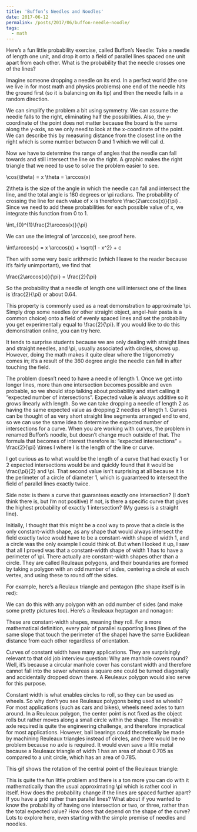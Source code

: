 ```yaml
---
title: 'Buffon’s Needles and Noodles'
date: 2017-06-12
permalink: /posts/2017/06/buffon-needle-noodle/
tags:
  - math
---
```



Here’s a fun little probability exercise, called Buffon’s Needle: Take a needle of length one unit, and drop it onto a field of parallel lines spaced one unit apart from each other. What is the probability that the needle crosses one of the lines?



Imagine someone dropping a needle on its end. In a perfect world (the one we live in for most math and physics problems) one end of the needle hits the ground first (so it is balancing on its tip) and then the needle falls in a random direction.

We can simplify the problem a bit using symmetry. We can assume the needle falls to the right, eliminating half the possibilities. Also, the y-coordinate of the point does not matter because the board is the same along the y-axis, so we only need to look at the x-coordinate of the point. We can describe this by measuring distance from the closest line on the right which is some number between 0 and 1 which we will call d.

Now we have to determine the range of angles that the needle can fall towards and still intersect the line on the right. A graphic makes the right triangle that we need to use to solve the problem easier to see.



\cos(\theta) = x
\theta = \arccos(x)

2\theta is the size of the angle in which the needle can fall and intersect the line, and the total angle is 180 degrees or \pi radians. The probability of crossing the line for each value of x is therefore \frac{2\arccos(x)}{\pi} . Since we need to add these probabilities for each possible value of x, we integrate this function from 0 to 1.

\int_{0}^{1}\frac{2\arccos(x)}{\pi}

We can use the integral of \arccos(x), see proof here.

\int\arccos(x) = x \arccos(x) + \sqrt{1 - x^2} + c

Then with some very basic arithmetic (which I leave to the reader because it’s fairly unimportant), we find that

\frac{2\arccos(x)}{\pi} = \frac{2}{\pi}

So the probability that a needle of length one will intersect one of the lines is \frac{2}{\pi} or about 0.64.

This property is commonly used as a neat demonstration to approximate \pi. Simply drop some needles (or other straight object, angel-hair pasta is a common choice) onto a field of evenly spaced lines and set the probability you get experimentally equal to \frac{2}{\pi}. If you would like to do this demonstration online, you can try here.

It tends to surprise students because we are only dealing with straight lines and straight needles, and \pi, usually associated with circles, shows up. However, doing the math makes it quite clear where the trigonometry comes in; it’s a result of the 360 degree angle the needle can fall in after touching the field.

The problem doesn’t need to have a needle of length 1. Once we get into longer lines, more than one intersection becomes possible and even probable, so we should stop talking about probability and start calling it “expected number of intersections”. Expected value is always additive so it grows linearly with length. So we can take dropping a needle of length 2 as having the same expected value as dropping 2 needles of length 1. Curves can be thought of as very short straight line segments arranged end to end, so we can use the same idea to determine the expected number of intersections for a curve. When you are working with curves, the problem in renamed Buffon’s noodle, but doesn’t change much outside of that.
The formula that becomes of interest therefore is: “expected intersections” =  \frac{2}{\pi} \times l where l is the length of the line or curve.

I got curious as to what would be the length of a curve that had exactly 1 or 2 expected intersections would be and quickly found that it would be \frac{\pi}{2} and \pi. That second value isn’t surprising at all because it is the perimeter of a circle of diameter 1, which is guaranteed to intersect the field of parallel lines exactly twice.



Side note: is there a curve that guarantees exactly one intersection? (I don’t think there is, but I’m not positive) If not, is there a specific curve that gives the highest probability of exactly 1 intersection? (My guess is a straight line).

Initially, I thought that this might be a cool way to prove that a circle is the only constant-width shape, as any shape that would always intersect the field exactly twice would have to be a constant-width shape of width 1, and a circle was the only example I could think of. But when I looked it up, I saw that all I proved was that a constant-width shape of width 1 has to have a perimeter of \pi. There actually are constant-width shapes other than a circle. They are called Reuleaux polygons, and their boundaries are formed by  taking a polygon with an odd number of sides, centering a circle at each vertex, and using these to round off the sides.

For example, here’s a Reulaux triangle and pentagon (the shape itself is in red):



We can do this with any polygon with an odd number of sides (and make some pretty pictures too). Here’s a Reuleaux heptagon and nonagon:



These are constant-width shapes, meaning they roll. For a more mathematical definition, every pair of parallel supporting lines (lines of the same slope that touch the perimeter of the shape) have the same Euclidean distance from each other regardless of orientation.



Curves of constant width have many applications. They are surprisingly relevant to that old job interview question: Why are manhole covers round? Well, it’s because a circular manhole cover has constant width and therefore cannot fall into the sewer whereas a square one could be turned diagonally and accidentally dropped down there. A Reuleaux polygon would also serve for this purpose.



Constant width is what enables circles to roll, so they can be used as wheels. So why don’t you see Reuleaux polygons being used as wheels? For most applications (such as cars and bikes), wheels need axles to turn around. In a Reuleaux polygon, the center point is not fixed as the object rolls but rather moves along a small circle within the shape. The movable axle required is quite the engineering challenge, and therefore impractical for most applications. However, ball bearings could theoretically be made by machining Reuleaux triangles instead of circles, and there would be no problem because no axle is required. It would even save a little metal because a Reuleaux triangle of width 1 has an area of about 0.705 as compared to a unit circle, which has an area of 0.785.

This gif shows the rotation of the central point of the Reuleaux triangle:



This is quite the fun little problem and there is a ton more you can do with it mathematically than the usual approximating \pi which is rather cool in itself. How does the probability change if the lines are spaced further apart? If you have a grid rather than parallel lines? What about if you wanted to know the probability of having one intersection or two, or three, rather than the total expected value? How does that depend on the shape of the curve? Lots to explore here, even starting with the simple premise of needles and noodles.
